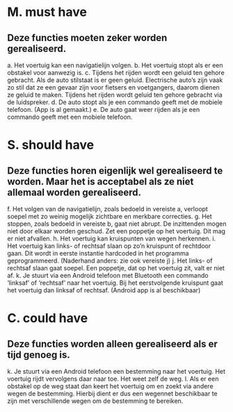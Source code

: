 # M. must have
## Deze functies moeten zeker worden gerealiseerd.
a. Het voertuig kan een navigatielijn volgen.
b. Het voertuig stopt als er een obstakel voor aanwezig is.
c. Tijdens het rijden wordt een geluid ten gehore gebracht. Als de auto stilstaat is er geen geluid. Electrische auto’s zijn vaak zo stil dat ze een gevaar zijn voor fietsers en voetgangers, daarom dienen ze geluid te maken. Tijdens het rijden wordt geluid ten gehore gebracht via de luidspreker.
d. De auto stopt als je een commando geeft met de mobiele telefoon. (App is al gemaakt.)
e. De auto gaat weer rijden als je een commando geeft met een mobiele telefoon.

# S. should have
## Deze functies horen eigenlijk wel gerealiseerd te worden. Maar het is acceptabel als ze niet allemaal worden gerealiseerd.
f. Het volgen van de navigatielijn, zoals bedoeld in vereiste a, verloopt soepel met zo weinig mogelijk zichtbare en merkbare correcties.
g. Het stoppen, zoals bedoeld in vereiste b, gaat niet abrupt. De inzittenden mogen niet door elkaar worden geschud. Zet een poppetje op het voertuig. Dit mag er niet afvallen.
h. Het voertuig kan kruispunten van wegen herkennen.
i. Het voertuig kan links- of rechtsaf slaan op zo’n kruispunt of rechtdoor gaan. Dit wordt in eerste instantie hardcoded in het programma geprogrammeerd. (Naderhand anders: zie ook vereiste j)
j. Het links- of rechtsaf slaan gaat soepel. Een poppetje, dat op het voertuig zit, valt er niet af.
k. Je stuurt via een Android telefoon met Bluetooth een commando ‘linksaf’ of ‘rechtsaf’ naar het voertuig. Bij het eerstvolgende kruispunt gaat het voertuig dan linksaf of rechtsaf. (Android app is al beschikbaar)

# C. could have
## Deze functies worden alleen gerealiseerd als er tijd genoeg is.
k. Je stuurt via een Android telefoon een bestemming naar het voertuig. Het voertuig rijdt vervolgens daar naar toe. Het weet zelf de weg.
l. Als er een obstakel op de weg staat dan keert het voertuig om en zoekt via andere wegen de bestemming. Hierbij dient er dus een wegennet beschikbaar te zijn met verschillende wegen om de bestemming te bereiken. 
